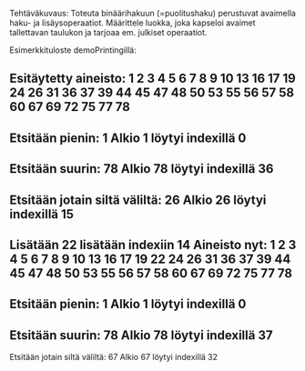 Tehtäväkuvaus: Toteuta binäärihakuun (=puolitushaku) perustuvat avaimella haku- ja lisäysoperaatiot. Määrittele luokka, joka kapseloi avaimet tallettavan taulukon ja tarjoaa em. julkiset operaatiot.

Esimerkkituloste demoPrintingillä:

Esitäytetty aineisto:
1 2 3 4 5 6 7 8 9 10 13 16 17 19 24 26 31 36 37 39 44 45 47 48 50 53 55 56 57 58 60 67 69 72 75 77 78 
---------------------------
Etsitään pienin: 1
Alkio 1 löytyi indexillä 0
---------------------------
Etsitään suurin: 78
Alkio 78 löytyi indexillä 36
---------------------------
Etsitään jotain siltä väliltä: 26
Alkio 26 löytyi indexillä 15
---------------------------
Lisätään 22
lisätään indexiin 14
Aineisto nyt:
1 2 3 4 5 6 7 8 9 10 13 16 17 19 22 24 26 31 36 37 39 44 45 47 48 50 53 55 56 57 58 60 67 69 72 75 77 78 
---------------------------
Etsitään pienin: 1
Alkio 1 löytyi indexillä 0
---------------------------
Etsitään suurin: 78
Alkio 78 löytyi indexillä 37
---------------------------
Etsitään jotain siltä väliltä: 67
Alkio 67 löytyi indexillä 32
